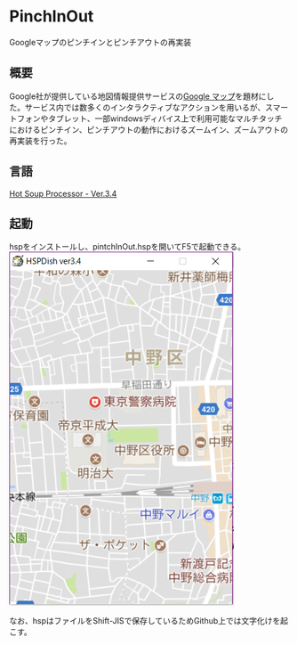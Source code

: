 # PinchInOut
Googleマップのピンチインとピンチアウトの再実装
## 概要
Google社が提供している地図情報提供サービスの[Google マップ](https://www.google.co.jp/maps)を題材にした。サービス内では数多くのインタラクティブなアクションを用いるが、スマートフォンやタブレット、一部windowsディバイス上で利用可能なマルチタッチにおけるピンチイン、ピンチアウトの動作におけるズームイン、ズームアウトの再実装を行った。
## 言語
[Hot Soup Processor - Ver.3.4](http://hsp.tv/)
## 起動
hspをインストールし、pintchInOut.hspを開いてF5で起動できる。
![screenshot](screenshot.png)

なお、hspはファイルをShift-JISで保存しているためGithub上では文字化けを起こす。
